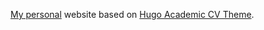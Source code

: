 [My personal](http://yoseph.et) website based on [Hugo Academic CV Theme](https://github.com/HugoBlox/theme-academic-cv).